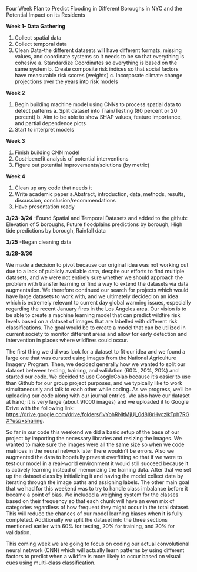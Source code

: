 Four Week Plan to Predict Flooding in Different Boroughs in NYC and the Potential Impact on its Residents

**Week 1- Data Gathering**
1. Collect spatial data
2. Collect temporal data
3. Clean Data-the different datasets will have different formats, missing values, and coordinate systems so it needs to be so that everything is cohesive
      a. Standardize Coordinates so everything is based on the same system
      b. Create composite risk indices so that social factors have measurable risk scores (weights)
      c. Incorporate climate change projections over the years into risk models

**Week 2**
1. Begin building machine model using CNNs to process spatial data to detect patterns
      a. Split dataset into Train/Testing (80 percent or 20 percent)
      b. Aim to be able to show SHAP values, feature importance, and partial dependence plots
2. Start to interpret models

**Week 3**
1. Finish building CNN model
2. Cost-benefit analysis of potential interventions
3. Figure out potential improvements/solutions (by metric)

**Week 4**
1. Clean up any code that needs it
2. Write academic paper
      a.Abstract, introduction, data, methods, results, discussion, conclusion/recommendations
3. Have presentation ready

**3/23-3/24**
-Found Spatial and Temporal Datasets and added to the github: Elevation of 5 boroughs, Future floodplains predictions by borough, High tide predictions by borough, Rainfall data

**3/25**
-Began cleaning data

**3/28-3/30**

We made a decision to pivot because our original idea was not working out due to a lack of publicly available data, despite our efforts to find multiple datasets, and we were not entirely sure whether we should approach the problem with transfer learning or find a way to extend the datasets via data augmentation. We therefore continued our search for projects which would have large datasets to work with, and we ultimately decided on an idea which is extremely relevant to current day global warming issues, especially regarding the recent January fires in the Los Angeles area. Our vision is to be able to create a machine learning model that can predict wildfire risk levels based on a dataset of images that are labelled with different risk classifications. The goal would be to create a model that can be utilized in current society to monitor different areas and allow for early detection and intervention in places where wildfires could occur.
      
The first thing we did was look for a dataset to fit our idea and we found a large one that was curated using images from the National Agriculture Imagery Program. Then, we decided generally how we wanted to split our dataset between testing, training, and validation (60%, 20%, 20%) and started our code. We decided to use GoogleColab because it’s easier to use than Github for our group project purposes, and we typically like to work simultaneously and talk to each other while coding. As we progress, we’ll be uploading our code along with our journal entries. We also have our dataset at hand; it is very large (about 91000 images) and we uploaded it to Google Drive with the following link: https://drive.google.com/drive/folders/1vYohRNltMjUj_0d8l8rHvczlkTph7RGX?usp=sharing.
      
So far in our code this weekend we did a basic setup of the base of our project by importing the necessary libraries and resizing the images. We wanted to make sure the images were all the same size so when we code matrices in the neural network later there wouldn’t be errors. Also we augmented the data to hopefully prevent overfitting so that if we were to test our model in a real-world environment it would still succeed because it is actively learning instead of memorizing the training data. After that we set up the dataset class by initializing it and having the model collect data by iterating through the image paths and assigning labels.
The other main goal that we had for this weekend was to try to handle class imbalance before it became a point of bias. We included a weighing system for the classes based on their frequency so that each chunk will have an even mix of categories regardless of how frequent they might occur in the total dataset. This will reduce the chances of our model learning biases when it is fully completed. Additionally we split the dataset into the three sections mentioned earlier with 60% for testing, 20% for training, and 20% for validation.

This coming week we are going to focus on coding our actual convolutional neural network (CNN) which will actually learn patterns by using different factors to predict when a wildfire is more likely to occur based on visual cues using multi-class classification.
